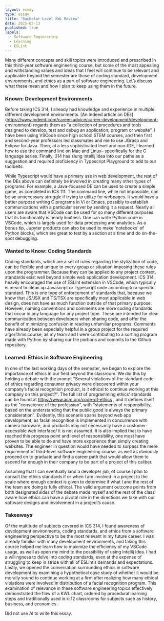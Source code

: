 ```yaml
---
layout: essay
type: essay
title: "Bachelor-Level KWL Review"
date: 2025-05-13
published: true
labels:
  - Software Engineering
  - Learning
  - ESLint
---
```


Many different concepts and skill topics were introduced and prescribed in this third-year software engineering course, but some of the most appealing and withstanding values and ideas that I feel will continue to be relevant and applicable beyond the semester are those of coding standard, development environments, and ethics as a part of software engineering. Let’s discuss what these mean and how I plan to keep using them in the future.

### Known: Development Environments

Before taking ICS 314, I already had knowledge and experience in multiple different development environments. [An Indeed article on DEs] (https://www.indeed.com/career-advice/career-development/development-environment) regards them as "a collection of procedures and tools designed to develop, test and debug an application, program or website". I have been using VSCode since high school STEM courses, and then first and second-year professors led classmates and me to use JGrasp and Eclipse for Java. Then, at a less sophisticated level and non-IDE, I learned how to use the command line on Mac and Linux– specifically for the C language series. Finally, 314 has slung Intellij Idea into our paths as a suggestion and required proficiency in Typescript Playground to add to our toolbelts. 

While Typescript would have a primary use in web development, the rest of the DEs above can definitely be involved in creating many other types of programs. For example, a Java-focused DE can be used to create a simple game, as completed in ICS 111. The command line, while not impossible, can be an unnecessary struggle if trying to utilize for webpages. It would have a better purpose writing C programs in Vi or Emacs, possibly to establish communications with a particular server by sending it a request.  Nearly all users are aware that VSCode can be used for so many different purposes that its functionality is nearly limitless. One can write Python code in VSCode, which is largely used for data processing and analytics. As a bonus tip, Jupyter products can also be  used to make 'notebooks' of Python blocks, which are great to test by a section at a time and do on-the-spot debugging.

### Wanted to Know: Coding Standards

Coding standards, which are a set of rules regarding the stylization of code, can be flexible and unique to every group or situation imposing these rules upon the programmer. Because they can be applied to any project context, standards exist well beyond simple web application development. ICS 314 heavily encouraged the use of ESLint extension in VSCode, which typically is meant to clean up Javascript or Typescript code according to a specific standard. This is one type of enforcement of standards that, because we know that JS/JSX and TS/TSX are specifically most applicable in web design, does not have as much function outside of that primary purpose. However, naming conventions and comments are more coding standards that occur in any language for any project type. These are intended for clear communication between developers when sharing code, and offer the benefit of minimizing confusion in reading unfamiliar programs. Comments have already been especially helpful in a group project for the required algorithms course, as my team and I were contributing to a sorting program made with Python by sharing our file portions and commits to the Github repository.

### Learned: Ethics in Software Engineering

In one of the last working days of the semester, we began to explore the importance of ethics in our field beyond the classroom.  We did this by holding a debate with the prompt "Several violations of the standard code of ethics regarding consumer privacy were discovered within your company’s facial recognition product, is it ethical to continue working at this company on this project?".  The full list of programming ethics’ standards can be found at https://www.acm.org/code-of-ethics , and it defines itself as the "conscience of the profession", with "statements of responsibility, based on the understanding that the public good is always the primary consideration". Evidently, this scenario spans beyond web app development, as facial recognition is implemented in concurrence with camera hardware, and products may not necessarily have a customer-accessible web interface/ it is not assumed. It is also implied that to have reached this progress point and level of responsibility, one must have proven to be able to do and have more experience than simply creating websites. The engineer in question would have needed to surpass the mere requirement of third-level software engineering course, as well as obviously proceed on to graduate and find a career path that would allow them to ascend far enough in their company to be part of a project of this caliber.

Assuming that I can eventually land a developer job, of course I plan to consult the ethics standards if or when I am involved in a project to the scale where enough context is given to determine if what I and the rest of the team are doing is fully ethical. The valid argument outcome points from both designated sides of the debate made myself and the rest of the class aware how ethics can have a pivotal role in the directions we take with our software designs and involvement in a project’s cause.

### Takeaways 

Of the multitude of subjects covered in ICS 314, I found awareness of development environments, coding standards, and ethics from a software engineering perspective to be the most relevant in my future career. I was already familiar with many development environments, and taking this course helped me learn how to maximize the efficiency of my VSCode usage, as well as open my mind to the possibility of using Intellij Idea. I had a willingness to delve into coding standards, even at the expense of struggling to keep in stride with all of ESLint’s demands and expectations. Lastly, we opened the conversation surrounding ethics in software development by examining a hypothetical case study of whether it would be morally sound to continue working at a firm after realizing how many ethical violations were involved in distribution of a facial recognition program. This examination of relevance in these software engineering topics effectively demonstrated the flow of a KWL chart, ordered by procedural learning steps and traditionally used in k-12 classrooms for subjects such as history, business, and economics.


Did not use AI to write this essay.

